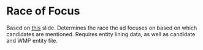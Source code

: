 # Race of Focus
Based on [this](https://docs.google.com/presentation/d/11E9kX1oVYfMooTdD1GAJfwJtdPIQpYB3lJ7i5e83ZEw/edit#slide=id.g12d57307ead_0_0) slide. Determines the race the ad focuses on based on which candidates are mentioned. Requires entity lining data, as well as candidate and WMP entity file.
